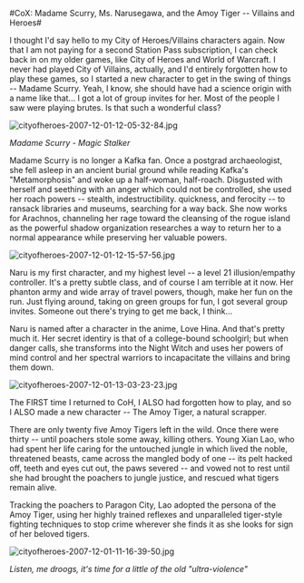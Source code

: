 #CoX: Madame Scurry, Ms. Narusegawa, and the Amoy Tiger -- Villains and Heroes#

I thought I'd say hello to my City of Heroes/Villains characters again. Now that I am not paying for a second Station Pass subscription, I can check back in on my older games, like City of Heroes and World of Warcraft. I never had played City of Villains, actually, and I'd entirely forgotten how to play these games, so I started a new character to get in the swing of things -- Madame Scurry. Yeah, I know, she should have had a science origin with a name like that... I got a lot of group invites for her. Most of the people I saw were playing brutes. Is that such a wonderful class?

![cityofheroes-2007-12-01-12-05-32-84.jpg](http://westkarana.com/wp-content/uploads/2007/12/cityofheroes-2007-12-01-12-05-32-84.jpg)

*Madame Scurry - Magic Stalker*

Madame Scurry is no longer a Kafka fan. Once a postgrad archaeologist, she fell asleep in an ancient burial ground while reading Kafka's "Metamorphosis" and woke up a half-woman, half-roach. Disgusted with herself and seething with an anger which could not be controlled, she used her roach powers -- stealth, indestructibility. quickness, and ferocity -- to ransack libraries and museums, searching for a way back. She now works for Arachnos, channeling her rage toward the cleansing of the rogue island as the powerful shadow organization researches a way to return her to a normal appearance while preserving her valuable powers.

![cityofheroes-2007-12-01-12-15-57-56.jpg](http://westkarana.com/wp-content/uploads/2007/12/cityofheroes-2007-12-01-12-15-57-56.jpg)

Naru is my first character, and my highest level -- a level 21 illusion/empathy controller. It's a pretty subtle class, and of course I am terrible at it now. Her phanton army and wide array of travel powers, though, make her fun on the run. Just flying around, taking on green groups for fun, I got several group invites. Someone out there's trying to get me back, I think...

Naru is named after a character in the anime, Love Hina. And that's pretty much it. Her secret identiry is that of a college-bound schoolgirl; but when danger calls, she transforms into the Night Witch and uses her powers of mind control and her spectral warriors to incapacitate the villains and bring them down.

![cityofheroes-2007-12-01-13-03-23-23.jpg](http://westkarana.com/wp-content/uploads/2007/12/cityofheroes-2007-12-01-13-03-23-23.jpg)

The FIRST time I returned to CoH, I ALSO had forgotten how to play, and so I ALSO made a new character -- The Amoy Tiger, a natural scrapper.

There are only twenty five Amoy Tigers left in the wild. Once there were thirty -- until poachers stole some away, killing others. Young Xian Lao, who had spent her life caring for the untouched jungle in which lived the noble, threatened beasts, came across the mangled body of one -- its pelt hacked off, teeth and eyes cut out, the paws severed -- and vowed not to rest until she had brought the poachers to jungle justice, and rescued what tigers remain alive.

Tracking the poachers to Paragon City, Lao adopted the persona of the Amoy Tiger, using her highly trained reflexes and unparalleled tiger-style fighting techniques to stop crime wherever she finds it as she looks for sign of her beloved tigers.

![cityofheroes-2007-12-01-11-16-39-50.jpg](http://westkarana.com/wp-content/uploads/2007/12/cityofheroes-2007-12-01-11-16-39-50.jpg)

*Listen, me droogs, it's time for a little of the old "ultra-violence"*

